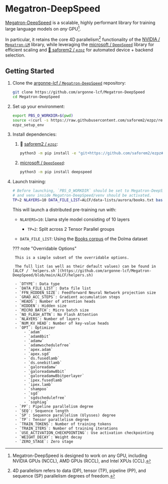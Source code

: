 # Megatron-DeepSpeed

[Megatron-DeepSpeed](https://github.com/argonne-lcf/Megatron-DeepSpeed) is a scalable, highly performant library for training large language models on _any_ GPU[^any].

In particular, it retains the core 4D parallelism[^4d] functionality of the [NVIDIA / `Megatron-LM`](https://github.com/NVIDIA/Megatron-LM) library, while leveraging the [microsoft / `DeepSpeed`](https://github.com/microsoft/DeepSpeed) library for efficient scaling and [🍋 saforem2 / `ezpz`](https://github.com/saforem2/ezpz) for automated device + backend selection.

[^4d]: 4D parallelism refers to data (DP), tensor (TP), pipeline (PP), and sequence (SP) parallelism degrees of freedom.

[^any]: Megatron-DeepSpeed is designed to work on any GPU, including NVIDIA GPUs (NCCL), AMD GPUs (RCCL), and Intel XPUs (CCL).

## Getting Started

1. Clone the [argonne-lcf / `Megatron-DeepSpeed`](https://github.com/argonne-lcf/Megatron-DeepSpeed) repository:

    ```bash
    git clone https://github.com/argonne-lcf/Megatron-DeepSpeed
    cd Megatron-DeepSpeed
    ```

1. Set up your environment:

    ```bash
    export PBS_O_WORKDIR=$(pwd)
    source <(curl -s https://raw.githubusercontent.com/saforem2/ezpz/refs/heads/main/src/ezpz/bin/utils.sh)
    ezpz_setup_env
    ```

1. Install dependencies:

    1. 🍋 [saforem2 / `ezpz`](https://github.com/saforem2/ezpz):

        ```bash
        python3 -m pip install -e "git+https://github.com/saforem2/ezpz#egg=ezpz" --require-virtualenv
        ```

    1. [microsoft / `DeepSpeed`](https://github.com/microsoft/DeepSpeed):

        ```bash
        python3 -m pip install deepspeed
        ```

1. Launch training:

    ```bash
    # Before launching, `PBS_O_WORKDIR` should be set to Megatron-DeepSpeed's PATH
    # and venv inside Megatron-DeepSpeed/venv should be activated.
    TP=2 NLAYERS=10 DATA_FILE_LIST=ALCF/data-lists/aurora/books.txt bash train_aGPT_7B.sh
    ```

    This will launch a distributed pre-training run with:

    - `NLAYERS=10`: Llama style model consisting of 10 layers

      - `TP=2`: Split across 2 Tensor Parallel groups

    - `DATA_FILE_LIST`: Using the [Books corpus](https://github.com/argonne-lcf/Megatron-DeepSpeed/blob/main/ALCF/data-lists/aurora/books.txt) of the Dolma dataset

    ??? note "Overridable Options"

        This is a simple subset of the overridable options.

        The full list (as well as their default values) can be found in [ALCF / `helpers.sh`](https://github.com/argonne-lcf/Megatron-DeepSpeed/blob/main/ALCF/helpers.sh)

        - `DTYPE`: Data type
        - `DATA_FILE_LIST`: Data file list
        - `FFN_HIDDEN_SIZE`: Feedforward Neural Network projection size
        - `GRAD_ACC_STEPS`: Gradient accumulation steps
        - `HEADS`: Number of attention heads
        - `HIDDEN`: Hidden size
        - `MICRO_BATCH`: Micro batch size
        - `NO_FLASH_ATTN`: No Flash Attention
        - `NLAYERS`: Number of layers
        - `NUM_KV_HEAD`: Number of key-value heads
        - `OPT`: Optimizer
            - `adam`
            - `adam8bit`
            - `adamw`
            - `adamwschedulefree`
            - `apex.adam`
            - `apex.sgd`
            - `ds.fusedlamb`
            - `ds.onebitlamb`
            - `galoreadamw`
            - `galoreadamw8bit`
            - `galoreadamw8bitperlayer`
            - `ipex.fusedlamb`
            - `ipex.lamb`
            - `shampoo`
            - `sgd`
            - `sgdschedulefree`
            - `sophiag`
        - `PP`: Pipeline parallelism degree
        - `SEQ`: Sequence length
        - `SP`: Sequence parallelism (Ulysses) degree
        - `TP`: Tensor parallelism degree
        - `TRAIN_TOKENS`: Number of training tokens
        - `TRAIN_ITERS`: Number of training iterations
        - `USE_ACTIVATION_CHECKPOINTING`: Use activation checkpointing
        - `WEIGHT_DECAY`: Weight decay
        - `ZERO_STAGE`: Zero stage